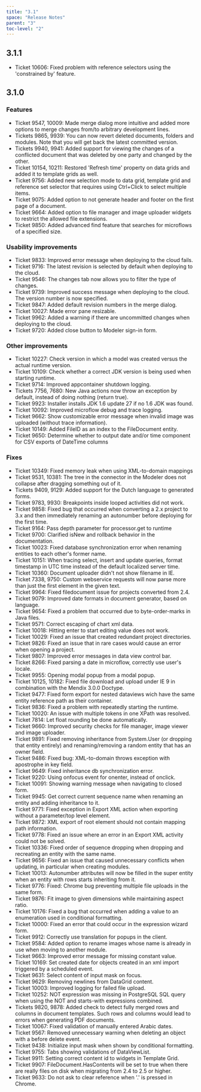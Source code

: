 ```yaml
---
title: "3.1"
space: "Release Notes"
parent: "3"
toc-level: "2"
---
```


## 3.1.1

* Ticket 10606: Fixed problem with reference selectors using the 'constrained by' feature.

## 3.1.0

### Features

* Ticket 9547, 10009: Made merge dialog more intuitive and added more options to merge changes from/to arbitrary development lines.
* Tickets 9865, 9939: You can now revert deleted documents, folders and modules. Note that you will get back the latest committed version.
* Tickets 9940, 9941: Added support for viewing the changes of a conflicted document that was deleted by one party and changed by the other.
* Ticket 10154, 10211: Restored 'Refresh time' property on data grids and added it to template grids as well.
* Ticket 9756: Added new selection mode to data grid, template grid and reference set selector that requires using Ctrl+Click to select multiple items.
* Ticket 9075: Added option to not generate header and footer on the first page of a document.
* Ticket 9664: Added option to file manager and image uploader widgets to restrict the allowed file extensions.
* Ticket 9850: Added advanced find feature that searches for microflows of a specified size.

### Usability improvements

* Ticket 9833: Improved error message when deploying to the cloud fails.
* Ticket 9716: The latest revision is selected by default when deploying to the cloud.
* Ticket 9546: The changes tab now allows you to filter the type of changes.
* Ticket 9739: Improved success message when deploying to the cloud. The version number is now specified.
* Ticket 9847: Added default revision numbers in the merge dialog.
* Ticket 10027: Made error pane resizable.
* Ticket 9962: Added a warning if there are uncommitted changes when deploying to the cloud.
* Ticket 9720: Added close button to Modeler sign-in form.

### Other improvements

* Ticket 10227: Check version in which a model was created versus the actual runtime version.
* Ticket 10109: Check whether a correct JDK version is being used when starting runtime.
* Ticket 9714: Improved appcontainer shutdown logging.
* Tickets 7756, 7680: New Java actions now throw an exception by default, instead of doing nothing (return true).
* Ticket 9923: Installer installs JDK 1.6 update 27 if no 1.6 JDK was found.
* Ticket 10092: Improved microflow debug and trace logging.
* Ticket 9662: Show customizable error message when invalid image was uploaded (without trace information).
* Ticket 10149: Added FileID as an index to the FileDocument entity.
* Ticket 9650: Determine whether to output date and/or time component for CSV exports of DateTime columns

### Fixes

* Ticket 10349: Fixed memory leak when using XML-to-domain mappings
* Ticket 9531, 10381: The tree in the connector in the Modeler does not collapse after dragging something out of it.
* Tickets 9409, 9129: Added support for the Dutch language to generated forms.
* Ticket 9783, 9930: Breakpoints inside looped activities did not work.
* Ticket 9858: Fixed bug that occurred when converting a 2.x project to 3.x and then immediately renaming an autonumber before deploying for the first time.
* Ticket 9164: Pass depth parameter for processor.get to runtime
* Ticket 9700: Clarified isNew and rollback behavior in the documentation.
* Ticket 10023: Fixed database synchronization error when renaming entities to each other's former name.
* Ticket 10151: When tracing select, insert and update queries, format timestamp in UTC time instead of the default localized server time.
* Ticket 10360: Document uploader didn't not show filename in IE.
* Ticket 7338, 9750: Custom webservice requests will now parse more than just the first element in the given text.
* Ticket 9964: Fixed filedocument issue for projects converted from 2.4.
* Ticket 9079: Improved date formats in document generator, based on language.
* Ticket 9654: Fixed a problem that occurred due to byte-order-marks in Java files.
* Ticket 9571: Correct escaping of chart xml data.
* Ticket 10018: Hitting enter to start editing value does not work.
* Ticket 10029: Fixed an issue that created redundant project directories.
* Ticket 9826: Fixed an issue that in rare cases would cause an error when opening a project.
* Ticket 9807: Improved error messages in data view control bar.
* Ticket 8266: Fixed parsing a date in microflow, correctly use user's locale.
* Ticket 9955: Opening modal popup from a modal popup.
* Ticket 10125, 10182: Fixed file download and upload under IE 9 in combination with the Mendix 3.0.0 Doctype.
* Ticket 9477: Fixed form export for nested dataviews wich have the same entity reference path as their container.
* Ticket 9836: Fixed a problem with repeatedly starting the runtime.
* Ticket 10020: An issue with multiple tokens in one XPath was resolved.
* Ticket 7814: Let float rounding be done automatically.
* Ticket 9660: Improved security checks for file manager, image viewer and image uploader.
* Ticket 9891: Fixed removing inheritance from System.User (or dropping that entity entirely) and renaming/removing a random entity that has an owner field.
* Ticket 9486: Fixed bug: XML-to-domain throws exception with apostrophe in key field.
* Ticket 9649: Fixed inheritance db synchronization error.
* Ticket 9220: Using onfocus event for onenter, instead of onclick.
* Ticket 10091: Showing warning message when navigating to closed form.
* Ticket 9945: Get correct current sequence name when renaming an entity and adding inheritance to it.
* Ticket 9771: Fixed exception in Export XML action when exporting without a parameter/top level element.
* Ticket 9872: XML export of root element should not contain mapping path information.
* Ticket 9778: Fixed an issue where an error in an Export XML activity could not be solved.
* Ticket 10336: Fixed order of sequence dropping when dropping and recreating an entity with the same name.
* Ticket 9656: Fixed an issue that caused unnecessary conflicts when updating, in particular when creating modules.
* Ticket 10013: Autonumber attributes will now be filled in the super entity when an entity with rows starts inheriting from it.
* Ticket 9776: Fixed: Chrome bug preventing multiple file uploads in the same form.
* Ticket 9876: Fit image to given dimensions while maintaining aspect ratio.
* Ticket 10176: Fixed a bug that occurred when adding a value to an enumeration used in conditional formatting.
* Ticket 10000: Fixed an error that could occur in the expression wizard form.
* Ticket 9912: Correctly use translation for popups in the client.
* Ticket 9584: Added option to rename images whose name is already in use when moving to another module.
* Ticket 9663: Improved error message for missing constant value.
* Ticket 10169: Set created date for objects created in an xml import triggered by a scheduled event.
* Ticket 9631: Select content of input mask on focus.
* Ticket 9629: Removing newlines from DataGrid content.
* Ticket 10003: Improved logging for failed file upload.
* Ticket 10252: NOT expression was missing in PostgreSQL SQL query when using the NOT and starts-with expressions combined.
* Tickets 9820, 9878: Added check to detect fully merged rows and columns in document templates. Such rows and columns would lead to errors when generating PDF documents.
* Ticket 10067: Fixed validation of manually entered Arabic dates.
* Ticket 9567: Removed unnecessary warning when deleting an object with a before delete event.
* Ticket 9438: Initialize input mask when shown by conditional formatting.
* Ticket 9755: Tabs showing validations of DataViewList.
* Ticket 9911: Setting correct content id to widgets in Template Grid.
* Ticket 9907: FileDocument.HasContents will be set to true when there are really files on disk when migrating from 2.4 to 2.5 or higher.
* Ticket 9633: Do not ask to clear reference when '.' is pressed in Chrome.
